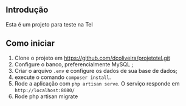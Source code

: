 ## Introdução
Esta é um projeto para teste na Tel

## Como iniciar

1. Clone o projeto em https://github.com/dcoliveira/projetotel.git
2. Configure o banco, preferencialmente MySQL ;
3. Criar o arquivo `.env` e configure os dados de sua base de dados;
4. execute o comando `composer install`.
5. Rode a aplicação com `php artisan serve`. O serviço responde em `http://localhost:8080/`
6. Rode php artisan migrate        
